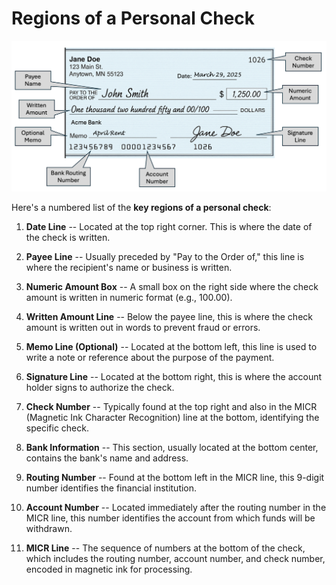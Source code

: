 # Regions of a Personal Check

![](./personal-check-regions.png)

Here's a numbered list of the **key regions of a personal check**:

1.  **Date Line** -- Located at the top right corner. This is where the date of the check is written.

2.  **Payee Line** -- Usually preceded by "Pay to the Order of," this line is where the recipient's name or business is written.

3.  **Numeric Amount Box** -- A small box on the right side where the check amount is written in numeric format (e.g., 100.00).

4.  **Written Amount Line** -- Below the payee line, this is where the check amount is written out in words to prevent fraud or errors.

5.  **Memo Line (Optional)** -- Located at the bottom left, this line is used to write a note or reference about the purpose of the payment.

6.  **Signature Line** -- Located at the bottom right, this is where the account holder signs to authorize the check.

7.  **Check Number** -- Typically found at the top right and also in the MICR (Magnetic Ink Character Recognition) line at the bottom, identifying the specific check.

8.  **Bank Information** -- This section, usually located at the bottom center, contains the bank's name and address.

9.  **Routing Number** -- Found at the bottom left in the MICR line, this 9-digit number identifies the financial institution.

10.  **Account Number** -- Located immediately after the routing number in the MICR line, this number identifies the account from which funds will be withdrawn.

11.  **MICR Line** -- The sequence of numbers at the bottom of the check, which includes the routing number, account number, and check number, encoded in magnetic ink for processing.

